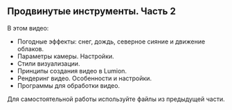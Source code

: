 ## Продвинутые инструменты. Часть 2

В этом видео:

- Погодные эффекты: снег, дождь, северное сияние и движение облаков.
- Параметры камеры. Настройки.
- Стили визуализации.
- Принципы создания видео в Lumion.
- Рендеринг видео. Особенности и настройки.
- Программы для обработки видео.

Для самостоятельной работы используйте файлы из предыдущей части.

[](https://player.softculture.cc/embed/online/LUM/LUM_12.14.04_L3-2_Presets._Video)
